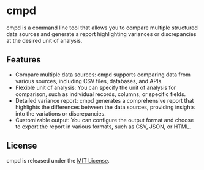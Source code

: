 # cmpd

cmpd is a command line tool that allows you to compare multiple structured data sources and generate a report highlighting variances or discrepancies at the desired unit of analysis.

## Features

- Compare multiple data sources: cmpd supports comparing data from various sources, including CSV files, databases, and APIs.
- Flexible unit of analysis: You can specify the unit of analysis for comparison, such as individual records, columns, or specific fields.
- Detailed variance report: cmpd generates a comprehensive report that highlights the differences between the data sources, providing insights into the variations or discrepancies.
- Customizable output: You can configure the output format and choose to export the report in various formats, such as CSV, JSON, or HTML.

## License

cmpd is released under the [MIT License](https://opensource.org/licenses/MIT).
